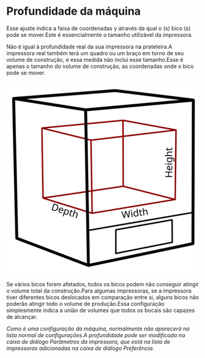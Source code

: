 Profundidade da máquina
====
Esse ajuste indica a faixa de coordenadas y através da qual o (s) bico (s) pode se mover.Este é essencialmente o tamanho utilizável da impressora.

Não é igual à profundidade real da sua impressora na prateleira.A impressora real também terá um quadro ou um braço em torno de seu volume de construção, e essa medida não inclui esse tamanho.Esse é apenas o tamanho do volume de construção, as coordenadas onde o bico pode se mover.

![As dimensões do volume de construção](../images/build_volume_dimensions.svg)

Se vários bicos forem afetados, todos os bicos podem não conseguir atingir o volume total da construção.Para algumas impressoras, se a impressora tiver diferentes bicos deslocados em comparação entre si, alguns bicos não poderão atingir todo o volume de produção.Essa configuração simplesmente indica a união de volumes que todos os bocais são capazes de alcançar.

*Como é uma configuração da máquina, normalmente não aparecerá na lista normal de configurações.A profundidade pode ser modificada na caixa de diálogo Parâmetros da impressora, que está na lista de impressoras adicionadas na caixa de diálogo Preferência.*